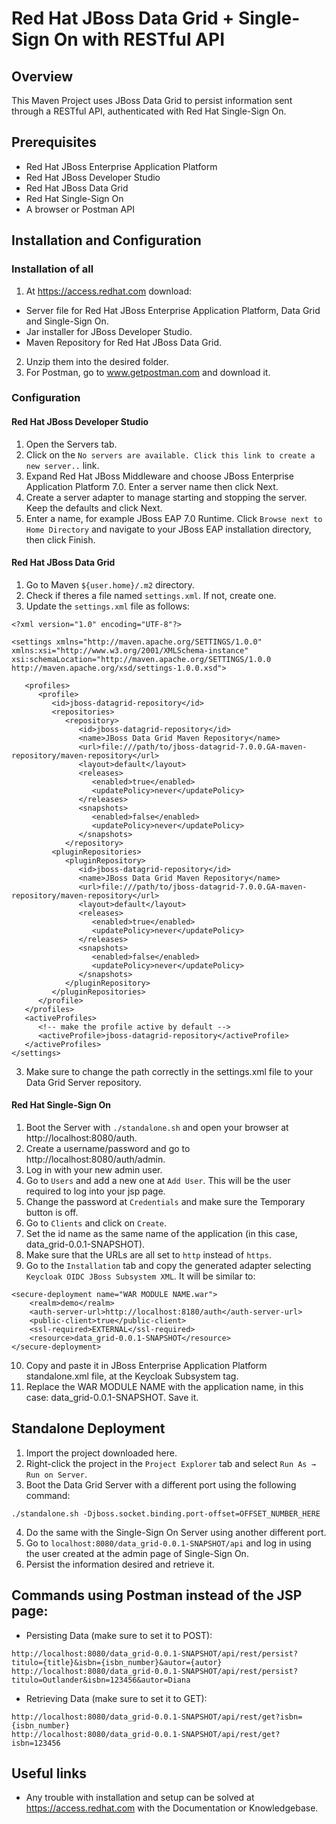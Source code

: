 # Red Hat JBoss Data Grid + Single-Sign On with RESTful API

## Overview
This Maven Project uses JBoss Data Grid to persist information sent through a RESTful API, authenticated with Red Hat Single-Sign On.

## Prerequisites
* Red Hat JBoss Enterprise Application Platform
* Red Hat JBoss Developer Studio
* Red Hat JBoss Data Grid
* Red Hat Single-Sign On
* A browser or Postman API

## Installation and Configuration
### Installation of all 
1. At https://access.redhat.com download: 
* Server file for Red Hat JBoss Enterprise Application Platform, Data Grid and Single-Sign On.
* Jar installer for JBoss Developer Studio.
* Maven Repository for Red Hat JBoss Data Grid.
2. Unzip them into the desired folder.
3. For Postman, go to www.getpostman.com and download it.

### Configuration
#### Red Hat JBoss Developer Studio
1. Open the Servers tab.
2. Click on the `No servers are available. Click this link to create a new server..` link.
3. Expand Red Hat JBoss Middleware and choose JBoss Enterprise Application Platform 7.0. Enter a server name then click Next.
2. Create a server adapter to manage starting and stopping the server. Keep the defaults and click Next.
3. Enter a name, for example JBoss EAP 7.0 Runtime. Click `Browse next to Home Directory` and navigate to your JBoss EAP installation directory, then click Finish.

#### Red Hat JBoss Data Grid
1. Go to Maven `${user.home}/.m2` directory.
2. Check if theres a file named `settings.xml`. If not, create one. 
3. Update the `settings.xml` file as follows:
```
<?xml version="1.0" encoding="UTF-8"?>

<settings xmlns="http://maven.apache.org/SETTINGS/1.0.0" xmlns:xsi="http://www.w3.org/2001/XMLSchema-instance" xsi:schemaLocation="http://maven.apache.org/SETTINGS/1.0.0 http://maven.apache.org/xsd/settings-1.0.0.xsd">

   <profiles>
      <profile>
         <id>jboss-datagrid-repository</id>
         <repositories>
            <repository>
               <id>jboss-datagrid-repository</id>
               <name>JBoss Data Grid Maven Repository</name>
               <url>file:///path/to/jboss-datagrid-7.0.0.GA-maven-repository/maven-repository</url>
               <layout>default</layout>
               <releases>
                  <enabled>true</enabled>
                  <updatePolicy>never</updatePolicy>
               </releases>
               <snapshots>
                  <enabled>false</enabled>
                  <updatePolicy>never</updatePolicy>
               </snapshots>
            </repository>
         <pluginRepositories>
            <pluginRepository>
               <id>jboss-datagrid-repository</id>
               <name>JBoss Data Grid Maven Repository</name>
               <url>file:///path/to/jboss-datagrid-7.0.0.GA-maven-repository/maven-repository</url>
               <layout>default</layout>
               <releases>
                  <enabled>true</enabled>
                  <updatePolicy>never</updatePolicy>
               </releases>
               <snapshots>
                  <enabled>false</enabled>
                  <updatePolicy>never</updatePolicy>
               </snapshots>
            </pluginRepository>
         </pluginRepositories>
      </profile>
   </profiles>
   <activeProfiles>
      <!-- make the profile active by default -->
      <activeProfile>jboss-datagrid-repository</activeProfile>
   </activeProfiles>
</settings>
```
3. Make sure to change the path correctly in the settings.xml file to your Data Grid Server repository.

#### Red Hat Single-Sign On
1. Boot the Server with `./standalone.sh` and open your browser at http://localhost:8080/auth. 
2. Create a username/password and go to http://localhost:8080/auth/admin. 
3. Log in with your new admin user.
4. Go to `Users` and add a new one at `Add User`. This will be the user required to log into your jsp page.
5. Change the password at `Credentials` and make sure the Temporary button is off.
6. Go to `Clients` and click on `Create`.
7. Set the id name as the same name of the application (in this case, data_grid-0.0.1-SNAPSHOT).
8. Make sure that the URLs are all set to `http` instead of `https`. 
9. Go to the `Installation` tab and copy the generated adapter selecting `Keycloak OIDC JBoss Subsystem XML`. It will be similar to: 
```
<secure-deployment name="WAR MODULE NAME.war">
    <realm>demo</realm>
    <auth-server-url>http://localhost:8180/auth</auth-server-url>
    <public-client>true</public-client>
    <ssl-required>EXTERNAL</ssl-required>
    <resource>data_grid-0.0.1-SNAPSHOT</resource>
</secure-deployment>

```
10. Copy and paste it in JBoss Enterprise Application Platform standalone.xml file, at the Keycloak Subsystem tag.
11. Replace the WAR MODULE NAME with the application name, in this case: data_grid-0.0.1-SNAPSHOT. Save it.

## Standalone Deployment 
1. Import the project downloaded here. 
2. Right-click the project in the `Project Explorer` tab and select `Run As → Run on Server`.
3. Boot the Data Grid Server with a different port using the following command: 
```
./standalone.sh -Djboss.socket.binding.port-offset=OFFSET_NUMBER_HERE
```
4. Do the same with the Single-Sign On Server using another different port.
5. Go to `localhost:8080/data_grid-0.0.1-SNAPSHOT/api` and log in using the user created at the admin page of Single-Sign On.
6. Persist the information desired and retrieve it.

## Commands using Postman instead of the JSP page: 
* Persisting Data (make sure to set it to POST):
``` 
http://localhost:8080/data_grid-0.0.1-SNAPSHOT/api/rest/persist?titulo={title}&isbn={isbn_number}&autor={autor}
http://localhost:8080/data_grid-0.0.1-SNAPSHOT/api/rest/persist?titulo=Outlander&isbn=123456&autor=Diana 
```

* Retrieving Data (make sure to set it to GET):
``` 
http://localhost:8080/data_grid-0.0.1-SNAPSHOT/api/rest/get?isbn={isbn_number}
http://localhost:8080/data_grid-0.0.1-SNAPSHOT/api/rest/get?isbn=123456
```

## Useful links
* Any trouble with installation and setup can be solved at https://access.redhat.com with the Documentation or Knowledgebase.
